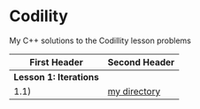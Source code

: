 # Codility
My C++ solutions to the Codillity lesson problems

First Header  | Second Header
------------- | --------------------
**Lesson 1: Iterations**  | 
1.1)   | [my directory](test_dir)
